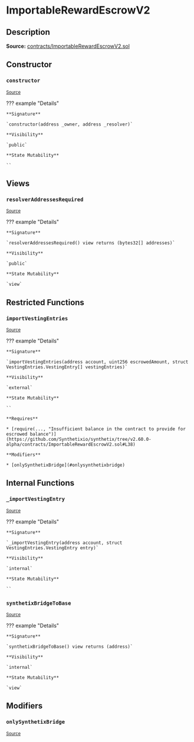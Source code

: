 # ImportableRewardEscrowV2

## Description

**Source:** [contracts/ImportableRewardEscrowV2.sol](https://github.com/Synthetixio/synthetix/tree/v2.60.0-alpha/contracts/ImportableRewardEscrowV2.sol)

## Constructor

### `constructor`

<sub>[Source](https://github.com/Synthetixio/synthetix/tree/v2.60.0-alpha/contracts/ImportableRewardEscrowV2.sol#L14)</sub>

??? example "Details"

    **Signature**

    `constructor(address _owner, address _resolver)`

    **Visibility**

    `public`

    **State Mutability**

    ``

## Views

### `resolverAddressesRequired`

<sub>[Source](https://github.com/Synthetixio/synthetix/tree/v2.60.0-alpha/contracts/ImportableRewardEscrowV2.sol#L18)</sub>

??? example "Details"

    **Signature**

    `resolverAddressesRequired() view returns (bytes32[] addresses)`

    **Visibility**

    `public`

    **State Mutability**

    `view`

## Restricted Functions

### `importVestingEntries`

<sub>[Source](https://github.com/Synthetixio/synthetix/tree/v2.60.0-alpha/contracts/ImportableRewardEscrowV2.sol#L31)</sub>

??? example "Details"

    **Signature**

    `importVestingEntries(address account, uint256 escrowedAmount, struct VestingEntries.VestingEntry[] vestingEntries)`

    **Visibility**

    `external`

    **State Mutability**

    ``

    **Requires**

    * [require(..., "Insufficient balance in the contract to provide for escrowed balance")](https://github.com/Synthetixio/synthetix/tree/v2.60.0-alpha/contracts/ImportableRewardEscrowV2.sol#L38)

    **Modifiers**

    * [onlySynthetixBridge](#onlysynthetixbridge)

## Internal Functions

### `_importVestingEntry`

<sub>[Source](https://github.com/Synthetixio/synthetix/tree/v2.60.0-alpha/contracts/ImportableRewardEscrowV2.sol#L51)</sub>

??? example "Details"

    **Signature**

    `_importVestingEntry(address account, struct VestingEntries.VestingEntry entry)`

    **Visibility**

    `internal`

    **State Mutability**

    ``

### `synthetixBridgeToBase`

<sub>[Source](https://github.com/Synthetixio/synthetix/tree/v2.60.0-alpha/contracts/ImportableRewardEscrowV2.sol#L25)</sub>

??? example "Details"

    **Signature**

    `synthetixBridgeToBase() view returns (address)`

    **Visibility**

    `internal`

    **State Mutability**

    `view`

## Modifiers

### `onlySynthetixBridge`

<sub>[Source](https://github.com/Synthetixio/synthetix/tree/v2.60.0-alpha/contracts/ImportableRewardEscrowV2.sol#L62)</sub>
